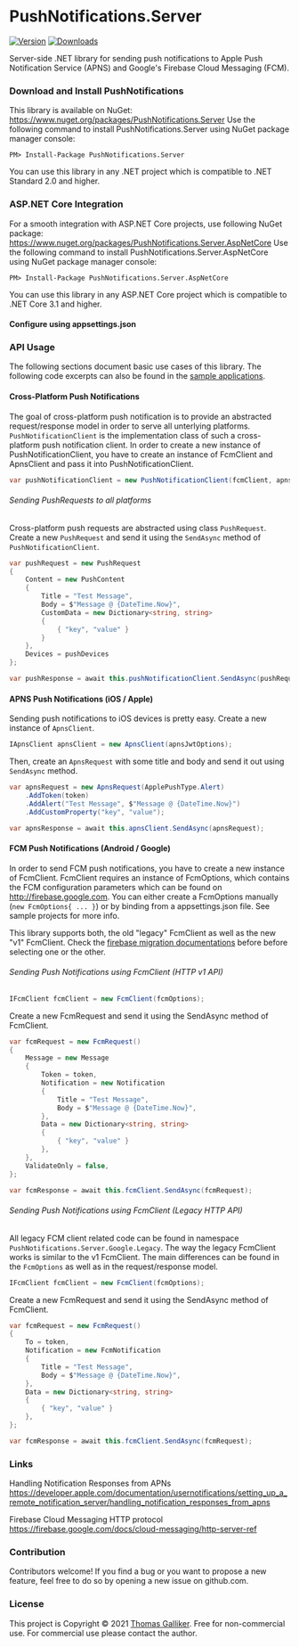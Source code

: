 # PushNotifications.Server
[![Version](https://img.shields.io/nuget/v/PushNotifications.Server.svg)](https://www.nuget.org/packages/PushNotifications.Server)  [![Downloads](https://img.shields.io/nuget/dt/PushNotifications.Server.svg)](https://www.nuget.org/packages/PushNotifications.Server)

Server-side .NET library for sending push notifications to Apple Push Notification Service (APNS) and Google's Firebase Cloud Messaging (FCM).

### Download and Install PushNotifications
This library is available on NuGet: https://www.nuget.org/packages/PushNotifications.Server
Use the following command to install PushNotifications.Server using NuGet package manager console:

    PM> Install-Package PushNotifications.Server

You can use this library in any .NET project which is compatible to .NET Standard 2.0 and higher.

### ASP.NET Core Integration
For a smooth integration with ASP.NET Core projects, use following NuGet package: https://www.nuget.org/packages/PushNotifications.Server.AspNetCore
Use the following command to install PushNotifications.Server.AspNetCore using NuGet package manager console:

    PM> Install-Package PushNotifications.Server.AspNetCore

You can use this library in any ASP.NET Core project which is compatible to .NET Core 3.1 and higher.

#### Configure using appsettings.json

### API Usage
The following sections document basic use cases of this library. The following code excerpts can also be found in the [sample applications](https://github.com/thomasgalliker/PushNotifications/tree/develop/Samples).

#### Cross-Platform Push Notifications
The goal of cross-platform push notification is to provide an abstracted request/response model in order to serve all unterlying platforms. `PushNotificationClient` is the implementation class of such a cross-platform push notification client. In order to create a new instance of PushNotificationClient, you have to create an instance of FcmClient and ApnsClient and pass it into PushNotificationClient.
```C#
var pushNotificationClient = new PushNotificationClient(fcmClient, apnsClient);
```
 
###### Sending PushRequests to all platforms
Cross-platform push requests are abstracted using class `PushRequest`. Create a new `PushRequest` and send it using the `SendAsync` method of `PushNotificationClient`.
```C#
var pushRequest = new PushRequest
{
    Content = new PushContent
    {
        Title = "Test Message",
        Body = $"Message @ {DateTime.Now}",
        CustomData = new Dictionary<string, string>
        {
            { "key", "value" }
        }
    },
    Devices = pushDevices
};

var pushResponse = await this.pushNotificationClient.SendAsync(pushRequest);
```

#### APNS Push Notifications (iOS / Apple)
Sending push notifications to iOS devices is pretty easy. Create a new instance of `ApnsClient`.
```C#
IApnsClient apnsClient = new ApnsClient(apnsJwtOptions);
```
Then, create an `ApnsRequest` with some title and body and send it out using `SendAsync` method.
```C#
var apnsRequest = new ApnsRequest(ApplePushType.Alert)
    .AddToken(token)
    .AddAlert("Test Message", $"Message @ {DateTime.Now}")
    .AddCustomProperty("key", "value");

var apnsResponse = await this.apnsClient.SendAsync(apnsRequest);
```

#### FCM Push Notifications (Android / Google)
In order to send FCM push notifications, you have to create a new instance of FcmClient. FcmClient requires an instance of FcmOptions, which contains the FCM configuration parameters which can be found on http://firebase.google.com.
You can either create a FcmOptions manually (`new FcmOptions{ ... }`) or by binding from a appsettings.json file. See sample projects for more info.

This library supports both, the old "legacy" FcmClient as well as the new "v1" FcmClient. Check the [firebase migration documentations](https://firebase.google.com/docs/cloud-messaging/migrate-v1) before before selecting one or the other.

###### Sending Push Notifications using FcmClient (HTTP v1 API)

```C#
IFcmClient fcmClient = new FcmClient(fcmOptions);
```
Create a new FcmRequest and send it using the SendAsync method of FcmClient.
```C#
var fcmRequest = new FcmRequest()
{
    Message = new Message
    {
        Token = token,
        Notification = new Notification
        {
            Title = "Test Message",
            Body = $"Message @ {DateTime.Now}",
        },
        Data = new Dictionary<string, string>
        {
            { "key", "value" }
        },
    },
    ValidateOnly = false,
};

var fcmResponse = await this.fcmClient.SendAsync(fcmRequest);
```

###### Sending Push Notifications using FcmClient (Legacy HTTP API)
All legacy FCM client related code can be found in namespace `PushNotifications.Server.Google.Legacy`. The way the legacy FcmClient works is similar to the v1 FcmClient. The main differences can be found in the `FcmOptions` as well as in the request/response model.
```C#
IFcmClient fcmClient = new FcmClient(fcmOptions);
```
Create a new FcmRequest and send it using the SendAsync method of FcmClient.
```C#
var fcmRequest = new FcmRequest()
{
    To = token,
    Notification = new FcmNotification
    {
        Title = "Test Message",
        Body = $"Message @ {DateTime.Now}",
    },
    Data = new Dictionary<string, string>
    {
        { "key", "value" }
    },
};

var fcmResponse = await this.fcmClient.SendAsync(fcmRequest);
```

### Links
Handling Notification Responses from APNs
https://developer.apple.com/documentation/usernotifications/setting_up_a_remote_notification_server/handling_notification_responses_from_apns

Firebase Cloud Messaging HTTP protocol
https://firebase.google.com/docs/cloud-messaging/http-server-ref

### Contribution
Contributors welcome! If you find a bug or you want to propose a new feature, feel free to do so by opening a new issue on github.com.

### License
This project is Copyright &copy; 2021 [Thomas Galliker](https://ch.linkedin.com/in/thomasgalliker). Free for non-commercial use. For commercial use please contact the author.
